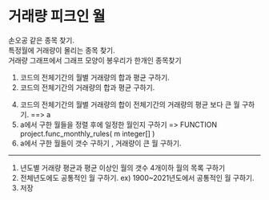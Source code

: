 # 거래량 피크인 월
손오공 같은 종목 찾기.   
특정월에 거래량이 몰리는 종목 찾기.   
거래량 그래프에서 그래프 모양이 봉우리가 한개인 종목찾기   


1. 코드의 전체기간의 월별 거래량의 합과 평균 구하기. 
2. 코드의 전체기간의 거래량의 합과 평균 구하기.
<!-- 3. 코드의 전체기간의 월별 대비 전체거래량합의 퍼센트 구하기. ==> a퍼센트 -->
4. 코드의 전체기간의 월별 거래량의 합이 전체기간의 거래량의 평균 보다 큰 월 구하기. ==> a
5. a에서 구한 월들을 정렬 후에 일정한 월인지 구하기 => FUNCTION  project.func_monthly_rules( m integer[] )
6. a에서 구한 월들이 갯수 구하기 , 거래량이 큰 월 구하기.


---
1. 년도별 거래량 평균과 평균 이상인 월의 갯수 4개이하 월의 목록 구하기
2. 전체년도에도 공통적인 월 구하기. ex) 1900~2021년도에서 공통적인 월 구하기.
3. 저장
   